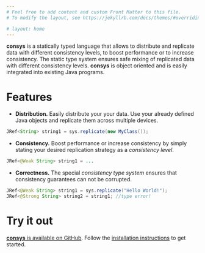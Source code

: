 ```yaml
---
# Feel free to add content and custom Front Matter to this file.
# To modify the layout, see https://jekyllrb.com/docs/themes/#overriding-theme-defaults

# layout: home
---
```


**consys** is a statically typed language that allows to distribute and replicate data with different consistency levels, to boost performance or to increase consistency. The static type system ensures safe mixing of replicated data with different consistency levels. **consys** is object oriented and is easily integrated into existing Java programs.


# Features

<!--
| Distribution           | Consistency                   | Correctness |
|:------------------------|:------------------------------|:----------------------|
|   hmm        | good swedish fish | nice  |
-->

* **Distribution.** Easily distribute your your data. Use your already defined Java objects and replicate them across multiple devices.
```java
JRef<String> string1 = sys.replicate(new MyClass());
```

* **Consistency.** Boost performance or increase consistency by simply stating your desired replication strategy as a *consistency level*.
```java
JRef<@Weak String> string1 = ...
```

* **Correctness.** The special *consistency type system* ensures that consistency guarantees can not be corrupted.
```java
JRef<@Weak String> string1 = sys.replicate("Hello World!");
JRef<@Strong String> string2 = string1; //type error!
```


<!--
ust create a new *replicated object* and consys manages the rest.

, you can define the [*consistency model*](https://jepsen.io/consistency) which defines how changes of your replicated data are propageted. For example, it may suffice to not immediately propagate changes and allow concurrent updates in order to gain performance. consys lets you define your desired consistency model separately for each object as part of a consistency type.

that ensures correct mixing objects with with different consistency models. Incompatible consistency models can not be mixed in a way that would corrupt consistency guarantees, while still allowing mixing where it is sensible.
-->

# Try it out

[**consys** is available on GitHub](https://github.com/allprojects/consistency-types-impl). Follow the [installation instructions](install.md) to get started.
